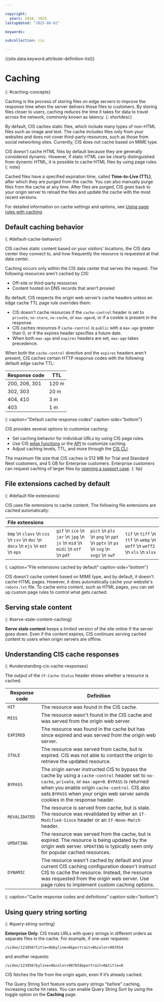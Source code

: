 ```yaml
---

copyright:
  years: 2018, 2025
lastupdated: "2025-06-02"

keywords:

subcollection: cis

---
```


{{site.data.keyword.attribute-definition-list}}

# Caching
{: #caching-concepts}

Caching is the process of storing files on edge servers to improve the response time when the server delivers those files to customers. By storing files closer to users, caching reduces the time it takes for data to travel across the network, commonly known as latency.
{: shortdesc}

By default, CIS caches static files, which include many types of non-HTML files such as image and text. The cache includes files only from your websites and does not cover third-party resources, such as those from social networking sites. Currently, CIS does not cache based on MIME type.

CIS doesn't cache HTML files by default because they are generally considered dynamic. However, if static HTML can be clearly distinguished from dynamic HTML, it is possible to cache HTML files by using page rules.
{: note}

Cached files have a specified expiration time, called **Time-to-Live (TTL)**, after which they are purged from the cache. You can also manually purge files from the cache at any time. After files are purged, CIS goes back to your origin server to reload the files and update the cache with the most recent versions.

For detailed information on cache settings and options, see [Using page rules with caching](/docs/cis?topic=cis-use-page-rules-with-caching).

## Default caching behavior
{: #default-cache-behavior}

CIS caches static content based on your visitors' locations, the CIS data center they connect to, and how frequently the resource is requested at that data center.

Caching occurs only within the CIS data center that serves the request. The following resources aren't cached by CIS:

- Off-site or third-party resources
- Content hosted on DNS records that aren't proxied

By default, CIS respects the origin web server’s cache headers unless an edge cache TTL page rule overrides them:

- CIS doesn't cache resources if the `cache-control` header is set to `private`, `no-store`, `no-cache`, or `max-age=0`, or if a cookie is present in the response.
- CIS caches resources if `cache-control` is `public` with a `max-age` greater than 0, or if the expires header specifies a future date.
- When both `max-age` and `expires` headers are set, `max-age` takes precedence.

When both the `cache-control` directive and the `expires` headers aren't present, CIS caches certain HTTP response codes with the following default edge cache TTL:

|Response code|TTL  |
|-------------|--------|
|200, 206, 301|120 m|
|302, 303     |20 m |
|404, 410     |3 m  |
|403          |1 m  |
{: caption="Default cache response codes" caption-side="bottom"}

CIS provides several options to customize caching:

- Set caching behavior for individual URLs by using CIS page rules.
- Use CIS [edge functions](/docs/cis?topic=cis-edge-functions-use-cases#caching-using-fetch) or the [API](/docs/cis?topic=cis-edge-functions-use-cases#cache-api) to customize caching.
- Adjust caching levels, TTL, and more through the [CIS CLI](/docs/cis?topic=cis-cis-cli#cache).

The maximum file size that CIS caches is 512 MB for Trial and Standard Next customers, and 5 GB for Enterprise customers. Enterprise customers can request caching of larger files by [opening a support case](/docs/account?topic=account-open-case&interface=ui).
{: tip}

## File extensions cached by default
{: #default-file-extensions}

CIS uses file extensions to cache content. The following file extensions are cached automatically:

| File extensions |  |  |  |
|:---------| :--------|:-------|:-------|
| `bmp` \n `class` \n `css` \n `csv` \n `doc` \n `docx` \n `ejs` \n `eot` \n `eps`|  `gif` \n `ico` \n `jar` \n `jpg` \n `js` \n `mid` \n `midi` \n `otf` \n `pdf` | `pict` \n `pls` \n `png` \n `ppt` \n `pptx` \n `ps` \n `svg` \n `svgz` \n `swf` | `tif` \n `tiff` \n `ttf` \n `webp` \n `woff` \n `woff2` \n `xls` \n `xlsx` |
{: caption="File extensions cached by default" caption-side="bottom"}

CIS doesn't cache content based on MIME type, and by default, it doesn't cache HTML pages. However, it does automatically cache your website's `robots.txt` file. To cache extra content, such as HTML pages, you can set up custom page rules to control what gets cached.

## Serving stale content
{: #serve-stale-content-caching}

**Serve stale content** keeps a limited version of the site online if the server goes down. Even if the content expires, CIS continues serving cached content to users when origin servers are offline.

## Understanding CIS cache responses
{: #understanding-cis-cache-responses}

The output of the `CF-Cache-Status` header shows whether a resource is cached.

| Response code | Definition |
|---------------|------------|
|`HIT`|The resource was found in the CIS cache.|
|`MISS`|The resource wasn't found in the CIS cache and was served from the origin web server.|
|`EXPIRED`|The resource was found in the cache but has since expired and was served from the origin web server.
|`STALE`|The resource was served from cache, but is expired. CIS was not able to contact the origin to retrieve the updated resource.|
|`BYPASS`|The origin server instructed CIS to bypass the cache by using a `cache-control` header set to `no-cache`, `private`, or `max-age=0`. `BYPASS` is returned when you enable origin `cache-control`. CIS also sets `BYPASS` when your origin web server sends cookies in the response header.|
|`REVALIDATED`|The resource is served from cache, but is stale. The resource was revalidated by either an `If-Modified-Since` header or an `If-None-Match` header.|
|`UPDATING`|The resource was served from the cache, but is expired. The resource is being updated by the origin web server. `UPDATING` is typically seen only for popular cached resources.|
|`DYNAMIC`|The resource wasn't cached by default and your current CIS caching configuration doesn't instruct CIS to cache the resource. Instead, the resource was requested from the origin web server. Use page rules to implement custom caching options.|
{: caption="Cache response codes and definitions" caption-side="bottom"}

## Using query string sorting
{: #query-string-sorting}

**Enterprise Only**: CIS treats URLs with query strings in different orders as separate files in the cache. For example, if one user requests:

`/video/123456?title=0&byline=0&portrait=0&color=987654`

and another requests:

`/video/123456?byline=0&color=987654&portrait=0&title=0`

CIS fetches the file from the origin again, even if it’s already cached.

The Query String Sort feature sorts query strings "before" caching, increasing cache hit rates. You can enable Query String Sort by using the toggle option on the **Caching** page.
